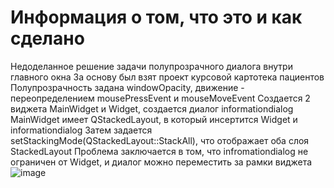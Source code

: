 # Информация о том, что это и как сделано
Недоделанное решение задачи полупрозрачного диалога внутри главного окна
За основу был взят проект курсовой картотека пациентов
Полупрозрачность задана windowOpacity, движение - переопределением mousePressEvent и mouseMoveEvent
Создается 2 виджета MainWidget и Widget, создается диалог informationdialog
MainWidget имеет QStackedLayout, в который инсертится Widget и informationdialog
Затем задается setStackingMode(QStackedLayout::StackAll), что отображает оба слоя StackedLayout
Проблема заключается в том, что infromationdialog не ограничен от Widget, и диалог можно переместить за рамки виджета ![image](https://github.com/Alk1d/Qt_StackedLayout_transparentDialog/assets/108924851/4d68d5da-cd28-4421-afb5-e7052d3b1578)

